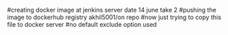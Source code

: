 #creating docker image at jenkins server   date 14 june take 2
#pushing the image to dockerhub registry akhil5001/on repo
#now just trying to copy this file to docker server
#no default exclude option used
